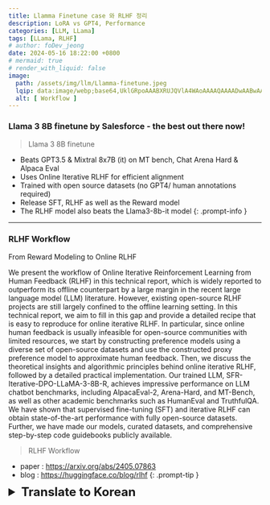 ```yaml
---
title: Llamma Finetune case 와 RLHF 정리
description: LoRA vs GPT4, Performance
categories: [LLM, LLama]
tags: [LLama, RLHF]
# author: foDev_jeong
date: 2024-05-16 18:22:00 +0800
# mermaid: true
# render_with_liquid: false
image:
  path: /assets/img/llm/Llamma-finetune.jpeg
  lqip: data:image/webp;base64,UklGRpoAAABXRUJQVlA4WAoAAAAQAAAADwAABwAAQUxQSDIAAAARL0AmbZurmr57yyIiqE8oiG0bejIYEQTgqiDA9vqnsUSI6H+oAERp2HZ65qP/VIAWAFZQOCBCAAAA8AEAnQEqEAAIAAVAfCWkAALp8sF8rgRgAP7o9FDvMCkMde9PK7euH5M1m6VWoDXf2FkP3BqV0ZYbO6NA/VFIAAAA
  alt: [ Workflow ]
---
```


### Llama 3 8B finetune by Salesforce - the best out there now! 

> Llama 3 8B finetune
- Beats GPT3.5 & Mixtral 8x7B (it) on MT bench, Chat Arena Hard & Alpaca Eval
- Uses Online Iterative RLHF for efficient alignment
- Trained with open source datasets (no GPT4/ human annotations required)
- Release SFT, RLHF as well as the Reward model
- The RLHF model also beats the Llama3-8b-it model
{: .prompt-info }



* * * 


### RLHF Workflow

From Reward Modeling to Online RLHF

We present the workflow of Online Iterative Reinforcement Learning from Human Feedback (RLHF) in this technical report, which is widely reported to outperform its offline counterpart by a large margin in the recent large language model (LLM) literature. However, existing open-source RLHF projects are still largely confined to the offline learning setting. In this technical report, we aim to fill in this gap and provide a detailed recipe that is easy to reproduce for online iterative RLHF. In particular, since online human feedback is usually infeasible for open-source communities with limited resources, we start by constructing preference models using a diverse set of open-source datasets and use the constructed proxy preference model to approximate human feedback. Then, we discuss the theoretical insights and algorithmic principles behind online iterative RLHF, followed by a detailed practical implementation. Our trained LLM, SFR-Iterative-DPO-LLaMA-3-8B-R, achieves impressive performance on LLM chatbot benchmarks, including AlpacaEval-2, Arena-Hard, and MT-Bench, as well as other academic benchmarks such as HumanEval and TruthfulQA. We have shown that supervised fine-tuning (SFT) and iterative RLHF can obtain state-of-the-art performance with fully open-source datasets. Further, we have made our models, curated datasets, and comprehensive step-by-step code guidebooks publicly available.


> RLHF Workflow
- paper : <https://arxiv.org/abs/2405.07863>
- blog : <https://huggingface.co/blog/rlhf>
{: .prompt-tip }


<details markdown="1">
<summary style= "font-size:24px; line-height:24px; font-weight:bold; cursor:pointer;" > Translate to Korean </summary>

* * * 

### Llama 3 8B는 이제까지 나온 것 중 최고입니다!

> Salesforce에서 미세 조정한 Llama 3 8B
- GPT-3.5 및 Mixtral 8x7B(it)를 MT 벤치, Chat Arena Hard 및 Alpaca Eval에서 능가합니다.
- 효율적인 정렬을 위해 온라인 반복 RLHF를 사용합니다.
- 오픈 소스 데이터셋으로 학습되었습니다 (GPT-4 또는 인간 주석 필요 없음).
- SFT, RLHF 및 보상 모델을 출시합니다.
- RLHF 모델은 또한 Llama3-8b-it 모델을 능가합니다.
{: .prompt-info }


RLHF 워크플로우

보상 모델링에서 온라인 RLHF까지

이 기술 보고서에서는 RLHF(Online Iterative Reinforcement Learning from Human Feedback)의 워크플로우를 제시하며, 이는 최근 대규모 언어 모델(LLM) 문헌에서 오프라인 모델보다 큰 차이로 우수한 것으로 널리 보고되었습니다. 그러나 기존 오픈 소스 RLHF 프로젝트는 여전히 오프라인 학습 환경에 국한되어 있습니다. 이 기술 보고서에서는 이러한 격차를 해소하고 온라인 반복 RLHF를 위해 쉽게 재현할 수 있는 자세한 레시피를 제공하는 것을 목표로 합니다. 특히, 온라인 인적 피드백은 일반적으로 제한된 리소스를 가진 오픈 소스 커뮤니티에서 실현 가능하지 않기 때문에 다양한 오픈 소스 데이터 세트를 사용하여 선호도 모델을 구성하고 구성된 프록시 선호도 모델을 사용하여 인간의 피드백을 근사화합니다. 그런 다음 온라인 반복 RLHF의 이론적 통찰력과 알고리즘 원리에 대해 논의한 후 자세한 실제 구현에 대해 논의합니다. 훈련된 LLM인 SFR-Iterative-DPO-LLaMA-3-8B-R은 AlpacaEval-2, Arena-Hard, MT-Bench를 포함한 LLM 챗봇 벤치마크와 HumanEval 및 TruthfulQA와 같은 기타 학술 벤치마크에서 인상적인 성능을 달성합니다. 우리는 지도 미세 조정(SFT) 및 반복 RLHF가 완전한 오픈 소스 데이터 세트를 통해 최첨단 성능을 얻을 수 있음을 보여주었습니다. 또한 모델, 선별된 데이터 세트 및 포괄적인 단계별 코드 가이드북을 공개적으로 사용할 수 있도록 했습니다.


> RLHF Workflow
- paper : <https://arxiv.org/abs/2405.07863>
- blog : <https://huggingface.co/blog/rlhf>
{: .prompt-tip }

</details>